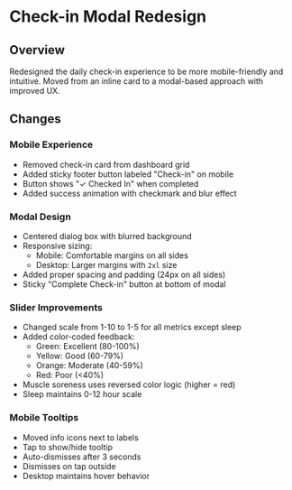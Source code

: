 # Check-in Modal Redesign

## Overview
Redesigned the daily check-in experience to be more mobile-friendly and intuitive. Moved from an inline card to a modal-based approach with improved UX.

## Changes

### Mobile Experience
- Removed check-in card from dashboard grid
- Added sticky footer button labeled "Check-in" on mobile
- Button shows "✓ Checked In" when completed
- Added success animation with checkmark and blur effect

### Modal Design
- Centered dialog box with blurred background
- Responsive sizing:
  - Mobile: Comfortable margins on all sides
  - Desktop: Larger margins with `2xl` size
- Added proper spacing and padding (24px on all sides)
- Sticky "Complete Check-in" button at bottom of modal

### Slider Improvements
- Changed scale from 1-10 to 1-5 for all metrics except sleep
- Added color-coded feedback:
  - Green: Excellent (80-100%)
  - Yellow: Good (60-79%)
  - Orange: Moderate (40-59%)
  - Red: Poor (<40%)
- Muscle soreness uses reversed color logic (higher = red)
- Sleep maintains 0-12 hour scale

### Mobile Tooltips
- Moved info icons next to labels
- Tap to show/hide tooltip
- Auto-dismisses after 3 seconds
- Dismisses on tap outside
- Desktop maintains hover behavior

